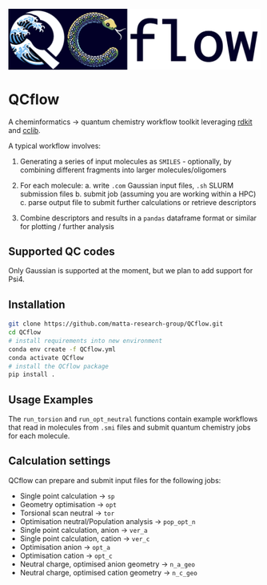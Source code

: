 ![logo](https://github.com/matta-research-group/QCflow/blob/main/QCflow_logo_narrow.jpg?raw=true)

# QCflow

A cheminformatics -> quantum chemistry workflow toolkit leveraging [rdkit](https://github.com/rdkit/rdkit) and [cclib](https://github.com/cclib/cclib).

A typical workflow involves:

1. Generating a series of input molecules as `SMILES` - optionally, by combining different fragments into larger molecules/oligomers  

2. For each molecule:
    a. write `.com` Gaussian input files, `.sh` SLURM submission files 
    b. submit job (assuming you are working within a HPC)
    c. parse output file to submit further calculations or retrieve descriptors

3. Combine descriptors and results in a `pandas` dataframe format or similar for plotting / further analysis

## Supported QC codes 

Only Gaussian is supported at the moment, but we plan to add support for Psi4.


## Installation

```bash
git clone https://github.com/matta-research-group/QCflow.git
cd QCflow
# install requirements into new environment
conda env create -f QCflow.yml
conda activate QCflow
# install the QCflow package
pip install .
```

## Usage Examples

The `run_torsion` and `run_opt_neutral` functions contain example workflows that read in molecules from `.smi` files and submit quantum chemistry jobs for each molecule.

## Calculation settings

QCflow can prepare and submit input files for the following jobs: 
- Single point calculation -> `sp`
- Geometry optimisation -> `opt`
- Torsional scan neutral → `tor`
- Optimisation neutral/Population analysis → `pop_opt_n`
- Single point calculation, anion → `ver_a`
- Single point calculation, cation → `ver_c`
- Optimisation anion → `opt_a`
- Optimisation cation → `opt_c`
- Neutral charge, optimised anion geometry -> `n_a_geo`
- Neutral charge, optimised cation geometry -> `n_c_geo`
